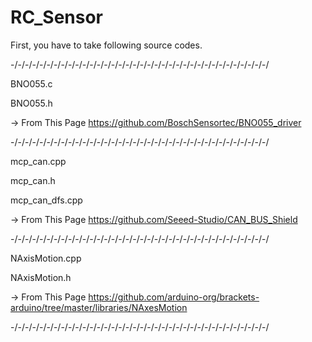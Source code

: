 # RC_Sensor
First, you have to take following source codes.

-/-/-/-/-/-/-/-/-/-/-/-/-/-/-/-/-/-/-/-/-/-/-/-/-/-/-/-/-/-/-/-/-/-/-/-/

BNO055.c

BNO055.h

-> From This Page https://github.com/BoschSensortec/BNO055_driver

-/-/-/-/-/-/-/-/-/-/-/-/-/-/-/-/-/-/-/-/-/-/-/-/-/-/-/-/-/-/-/-/-/-/-/-/

mcp_can.cpp

mcp_can.h

mcp_can_dfs.cpp

-> From This Page https://github.com/Seeed-Studio/CAN_BUS_Shield

-/-/-/-/-/-/-/-/-/-/-/-/-/-/-/-/-/-/-/-/-/-/-/-/-/-/-/-/-/-/-/-/-/-/-/-/

NAxisMotion.cpp

NAxisMotion.h

-> From This Page https://github.com/arduino-org/brackets-arduino/tree/master/libraries/NAxesMotion

-/-/-/-/-/-/-/-/-/-/-/-/-/-/-/-/-/-/-/-/-/-/-/-/-/-/-/-/-/-/-/-/-/-/-/-/
